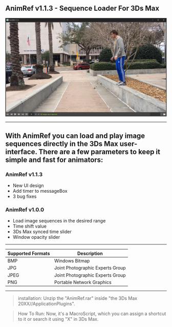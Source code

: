 ## AnimRef v1.1.3 - Sequence Loader For 3Ds Max


![AnimRef v1.0 User-Interface](img/interface.jpg)

---
With AnimRef you can load and play image sequences directly in the 3Ds Max user-interface. There are a few parameters to keep it simple and fast for animators:
---
### AnimRef v1.1.3
- New UI design
- Add timer to messageBox
- 3 bug fixes

### AnimRef v1.0.0
- Load image sequences in the desired range
- Time shift value
- 3Ds Max synced time slider
- Window opacity slider
---

| Supported Formats | Description |
| ----------- | ----------- |
| BMP | Windows Bitmap |
| JPG | Joint Photographic Experts Group |
| JPEG | Joint Photographic Experts Group |
| PNG | Portable Network Graphics |
---
>installation: 
	Unzip the "AnimRef.rar" inside "the 3Ds Max 20XX//ApplicationPlugins".
	
>How To Run: 
	Now, it's a MacroScript, which you can assign a shortcut to it or search it using "X" in 3Ds Max.
	
